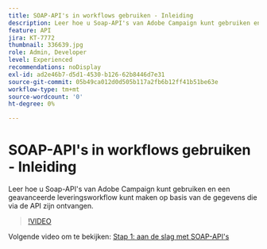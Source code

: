 ```yaml
---
title: SOAP-API's in workflows gebruiken - Inleiding
description: Leer hoe u Soap-API's van Adobe Campaign kunt gebruiken en een geavanceerde leveringsworkflow kunt maken op basis van de gegevens die via de API zijn ontvangen.
feature: API
jira: KT-7772
thumbnail: 336639.jpg
role: Admin, Developer
level: Experienced
recommendations: noDisplay
exl-id: ad2e46b7-d5d1-4530-b126-62b8446d7e31
source-git-commit: 05b49ca012d0d505b117a2fb6b12ff41b51be63e
workflow-type: tm+mt
source-wordcount: '0'
ht-degree: 0%

---
```


# SOAP-API&#39;s in workflows gebruiken - Inleiding

Leer hoe u Soap-API&#39;s van Adobe Campaign kunt gebruiken en een geavanceerde leveringsworkflow kunt maken op basis van de gegevens die via de API zijn ontvangen.

>[!VIDEO](https://video.tv.adobe.com/v/336639?quality=12&learn=on)

Volgende video om te bekijken: [Stap 1: aan de slag met SOAP-API&#39;s](/help/tutorial-use-soap-apis/get-started-with-soap-apis.md)
